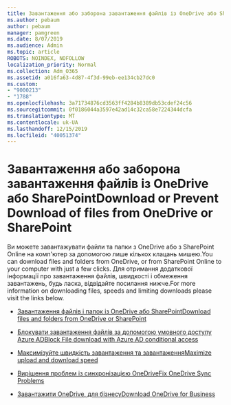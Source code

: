 ```yaml
---
title: Завантаження або заборона завантаження файлів із OneDrive або SharePoint
ms.author: pebaum
author: pebaum
manager: pamgreen
ms.date: 8/07/2019
ms.audience: Admin
ms.topic: article
ROBOTS: NOINDEX, NOFOLLOW
localization_priority: Normal
ms.collection: Adm_O365
ms.assetid: a016fa63-4d87-4f3d-99eb-ee134cb27dc0
ms.custom:
- "9000213"
- "1788"
ms.openlocfilehash: 3a71734876cd3563ff4284b8389db53cdef24c56
ms.sourcegitcommit: 0f0186044a3597e42ad14c32ca58e7224344dcfa
ms.translationtype: MT
ms.contentlocale: uk-UA
ms.lasthandoff: 12/15/2019
ms.locfileid: "40051374"
---
```

# <a name="download-or-prevent-download-of-files-from-onedrive-or-sharepoint"></a><span data-ttu-id="beef4-102">Завантаження або заборона завантаження файлів із OneDrive або SharePoint</span><span class="sxs-lookup"><span data-stu-id="beef4-102">Download or Prevent Download of files from OneDrive or SharePoint</span></span>

<span data-ttu-id="beef4-103">Ви можете завантажувати файли та папки з OneDrive або з SharePoint Online на комп'ютер за допомогою лише кількох клацань мишею.</span><span class="sxs-lookup"><span data-stu-id="beef4-103">You can download files and folders from OneDrive, or from SharePoint Online to your computer with just a few clicks.</span></span> <span data-ttu-id="beef4-104">Для отримання додаткової інформації про завантаження файлів, швидкості і обмеження завантажень, будь ласка, відвідайте посилання нижче.</span><span class="sxs-lookup"><span data-stu-id="beef4-104">For more information on downloading files, speeds and limiting downloads please visit the links below.</span></span>

- [<span data-ttu-id="beef4-105">Завантаження файлів і папок із OneDrive або SharePoint</span><span class="sxs-lookup"><span data-stu-id="beef4-105">Download files and folders from OneDrive or SharePoint</span></span>](https://support.office.com/article/Download-files-and-folders-from-OneDrive-or-SharePoint-5c7397b7-19c7-4893-84fe-d02e8fa5df05)
- [<span data-ttu-id="beef4-106">Блокувати завантаження файлів за допомогою умовного доступу Azure AD</span><span class="sxs-lookup"><span data-stu-id="beef4-106">Block File download with Azure AD conditional access</span></span>](https://docs.microsoft.com/cloud-app-security/use-case-proxy-block-session-aad#create-a-block-download-policy-for-unmanaged-devices)


- [<span data-ttu-id="beef4-107">Максимізуйте швидкість завантаження та завантаження</span><span class="sxs-lookup"><span data-stu-id="beef4-107">Maximize upload and download speed</span></span>](https://support.office.com/article/Maximize-upload-and-download-speed-8eeadfb8-501f-406d-997b-98ab6ff67f43)

- [<span data-ttu-id="beef4-108">Вирішення проблем із синхронізацією OneDrive</span><span class="sxs-lookup"><span data-stu-id="beef4-108">Fix OneDrive Sync Problems</span></span>](https://support.office.com/article/Fix-OneDrive-sync-problems-83ab0d8a-8400-45b0-8dcf-dc8aa8a6bcf8)

- [<span data-ttu-id="beef4-109">Завантажити OneDrive, для бізнесу</span><span class="sxs-lookup"><span data-stu-id="beef4-109">Download OneDrive for Business</span></span>](https://onedrive.live.com/about/download/)

